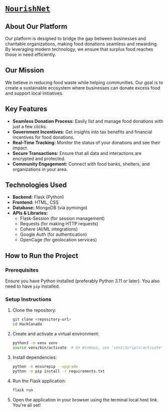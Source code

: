 # [`NourishNet`](https://dorahacks.io/buidl/23114)


## About Our Platform
Our platform is designed to bridge the gap between businesses and charitable organizations, making food donations seamless and rewarding. By leveraging modern technology, we ensure that surplus food reaches those in need efficiently.

## Our Mission
We believe in reducing food waste while helping communities. Our goal is to create a sustainable ecosystem where businesses can donate excess food and support local initiatives.

## Key Features
- **Seamless Donation Process:** Easily list and manage food donations with just a few clicks.
- **Government Incentives:** Get insights into tax benefits and financial incentives for food donations.
- **Real-Time Tracking:** Monitor the status of your donations and see their impact.
- **Secure Transactions:** Ensure that all data and interactions are encrypted and protected.
- **Community Engagement:** Connect with food banks, shelters, and organizations in your area.

## Technologies Used
- **Backend:** Flask (Python)
- **Frontend:** HTML, CSS
- **Database:** MongoDB (via pymongo)
- **APIs & Libraries:**
  - Flask-Session (for session management)
  - Requests (for making HTTP requests)
  - Cohere (AI/ML integrations)
  - Google Auth (for authentication)
  - OpenCage (for geolocation services)

## How to Run the Project
### Prerequisites
Ensure you have Python installed (preferably Python 3.11 or later). You also need to have `pip` installed.

### Setup Instructions
1. Clone the repository:
   ```bash
   git clone <repository-url>
   cd HackCanada
2. Create and activate a virtual environment:
   ```bash
   python3 -m venv venv
   source venv/bin/activate  # On Windows, use 'venv\Scripts\activate'
3. Install dependencies:
   ```bash
   python -m ensurepip --upgrade
   python -m pip install -r requirements.txt
4. Run the Flask application:
   ```bash
   flask run
5. Open the application in your browser using the terminal local host link. You're all set!

